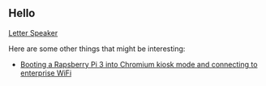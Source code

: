 ## Hello

[Letter Speaker](letter-speaker/index.html)


Here are some other things that might be interesting:

- [Booting a Rapsberry Pi 3 into Chromium kiosk mode and connecting to enterprise WiFi](rpi-tv)

